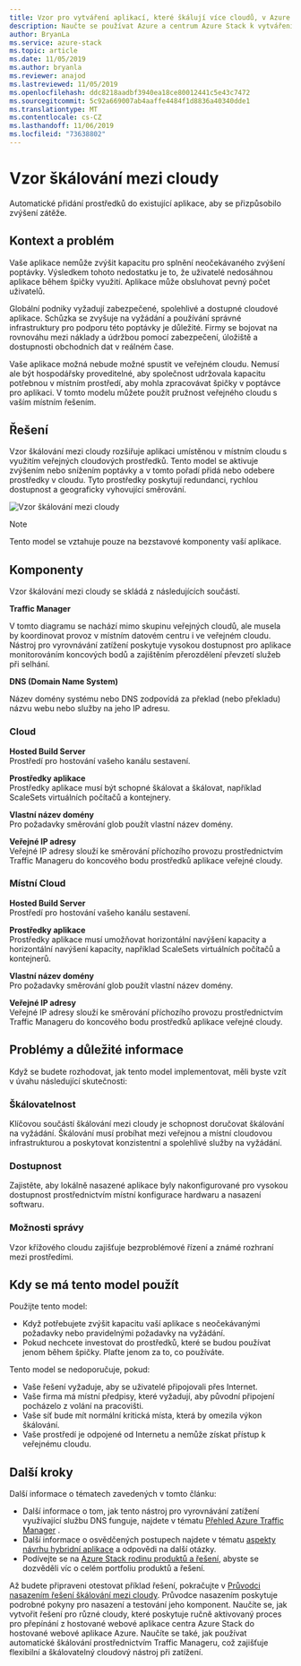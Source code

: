 ```yaml
---
title: Vzor pro vytváření aplikací, které škálují více cloudů, v Azure a na centra Azure Stack.
description: Naučte se používat Azure a centrum Azure Stack k vytváření škálovatelných aplikací pro více cloudů.
author: BryanLa
ms.service: azure-stack
ms.topic: article
ms.date: 11/05/2019
ms.author: bryanla
ms.reviewer: anajod
ms.lastreviewed: 11/05/2019
ms.openlocfilehash: ddc8218aadbf3940ea18ce80012441c5e43c7472
ms.sourcegitcommit: 5c92a669007ab4aaffe4484f1d8836a40340dde1
ms.translationtype: MT
ms.contentlocale: cs-CZ
ms.lasthandoff: 11/06/2019
ms.locfileid: "73638802"
---
```

# <a name="cross-cloud-scaling-pattern"></a>Vzor škálování mezi cloudy

Automatické přidání prostředků do existující aplikace, aby se přizpůsobilo zvýšení zátěže.

## <a name="context-and-problem"></a>Kontext a problém

Vaše aplikace nemůže zvýšit kapacitu pro splnění neočekávaného zvýšení poptávky. Výsledkem tohoto nedostatku je to, že uživatelé nedosáhnou aplikace během špičky využití. Aplikace může obsluhovat pevný počet uživatelů.

Globální podniky vyžadují zabezpečené, spolehlivé a dostupné cloudové aplikace. Schůzka se zvyšuje na vyžádání a používání správné infrastruktury pro podporu této poptávky je důležité. Firmy se bojovat na rovnováhu mezi náklady a údržbou pomocí zabezpečení, úložiště a dostupnosti obchodních dat v reálném čase.

Vaše aplikace možná nebude možné spustit ve veřejném cloudu. Nemusí ale být hospodářsky proveditelné, aby společnost udržovala kapacitu potřebnou v místním prostředí, aby mohla zpracovávat špičky v poptávce pro aplikaci. V tomto modelu můžete použít pružnost veřejného cloudu s vaším místním řešením.

## <a name="solution"></a>Řešení

Vzor škálování mezi cloudy rozšiřuje aplikaci umístěnou v místním cloudu s využitím veřejných cloudových prostředků. Tento model se aktivuje zvýšením nebo snížením poptávky a v tomto pořadí přidá nebo odebere prostředky v cloudu. Tyto prostředky poskytují redundanci, rychlou dostupnost a geograficky vyhovující směrování.

![Vzor škálování mezi cloudy](media/pattern-cross-cloud-scale/cross-cloud-scaling.png)

> [!NOTE]
> Tento model se vztahuje pouze na bezstavové komponenty vaší aplikace.

## <a name="components"></a>Komponenty

Vzor škálování mezi cloudy se skládá z následujících součástí.

**Traffic Manager**  

V tomto diagramu se nachází mimo skupinu veřejných cloudů, ale musela by koordinovat provoz v místním datovém centru i ve veřejném cloudu. Nástroj pro vyrovnávání zatížení poskytuje vysokou dostupnost pro aplikace monitorováním koncových bodů a zajištěním přerozdělení převzetí služeb při selhání.

**DNS (Domain Name System)**  

Název domény systému nebo DNS zodpovídá za překlad (nebo překladu) názvu webu nebo služby na jeho IP adresu.

### <a name="cloud"></a>Cloud

**Hosted Build Server**  
Prostředí pro hostování vašeho kanálu sestavení.

**Prostředky aplikace**  
Prostředky aplikace musí být schopné škálovat a škálovat, například ScaleSets virtuálních počítačů a kontejnery.

**Vlastní název domény**  
Pro požadavky směrování glob použít vlastní název domény.

**Veřejné IP adresy**  
Veřejné IP adresy slouží ke směrování příchozího provozu prostřednictvím Traffic Manageru do koncového bodu prostředků aplikace veřejné cloudy.  

### <a name="local-cloud"></a>Místní Cloud

**Hosted Build Server**  
Prostředí pro hostování vašeho kanálu sestavení.

**Prostředky aplikace**  
Prostředky aplikace musí umožňovat horizontální navýšení kapacity a horizontální navýšení kapacity, například ScaleSets virtuálních počítačů a kontejnerů.

**Vlastní název domény**  
Pro požadavky směrování glob použít vlastní název domény.

**Veřejné IP adresy**  
Veřejné IP adresy slouží ke směrování příchozího provozu prostřednictvím Traffic Manageru do koncového bodu prostředků aplikace veřejné cloudy. 

## <a name="issues-and-considerations"></a>Problémy a důležité informace

Když se budete rozhodovat, jak tento model implementovat, měli byste vzít v úvahu následující skutečnosti:

### <a name="scalability"></a>Škálovatelnost

Klíčovou součástí škálování mezi cloudy je schopnost doručovat škálování na vyžádání. Škálování musí probíhat mezi veřejnou a místní cloudovou infrastrukturou a poskytovat konzistentní a spolehlivé služby na vyžádání.

### <a name="availability"></a>Dostupnost

Zajistěte, aby lokálně nasazené aplikace byly nakonfigurované pro vysokou dostupnost prostřednictvím místní konfigurace hardwaru a nasazení softwaru.

### <a name="manageability"></a>Možnosti správy

Vzor křížového cloudu zajišťuje bezproblémové řízení a známé rozhraní mezi prostředími.

## <a name="when-to-use-this-pattern"></a>Kdy se má tento model použít

Použijte tento model:

- Když potřebujete zvýšit kapacitu vaší aplikace s neočekávanými požadavky nebo pravidelnými požadavky na vyžádání.
- Pokud nechcete investovat do prostředků, které se budou používat jenom během špičky. Plaťte jenom za to, co používáte.

Tento model se nedoporučuje, pokud:

- Vaše řešení vyžaduje, aby se uživatelé připojovali přes Internet.
- Vaše firma má místní předpisy, které vyžadují, aby původní připojení pocházelo z volání na pracovišti.
- Vaše síť bude mít normální kritická místa, která by omezila výkon škálování.
- Vaše prostředí je odpojené od Internetu a nemůže získat přístup k veřejnému cloudu.

## <a name="next-steps"></a>Další kroky

Další informace o tématech zavedených v tomto článku:
- Další informace o tom, jak tento nástroj pro vyrovnávání zatížení využívající službu DNS funguje, najdete v tématu [Přehled Azure Traffic Manager](/azure/traffic-manager/traffic-manager-overview) .
- Další informace o osvědčených postupech najdete v tématu [aspekty návrhu hybridní aplikace](overview-app-design-considerations.md) a odpovědi na další otázky.
- Podívejte se na [Azure Stack rodinu produktů a řešení](/azure-stack), abyste se dozvěděli víc o celém portfoliu produktů a řešení.

Až budete připraveni otestovat příklad řešení, pokračujte v [Průvodci nasazením řešení škálování mezi cloudy](solution-deployment-guide-cross-cloud-scaling.md). Průvodce nasazením poskytuje podrobné pokyny pro nasazení a testování jeho komponent. Naučíte se, jak vytvořit řešení pro různé cloudy, které poskytuje ručně aktivovaný proces pro přepínání z hostované webové aplikace centra Azure Stack do hostované webové aplikace Azure. Naučíte se také, jak používat automatické škálování prostřednictvím Traffic Manageru, což zajišťuje flexibilní a škálovatelný cloudový nástroj při zatížení.
